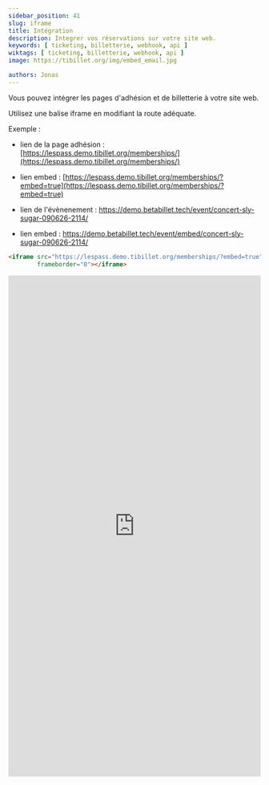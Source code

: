 ```yaml
---
sidebar_position: 41
slug: iframe
title: Intégration
description: Integrer vos réservations sur votre site web.
keywords: [ ticketing, billetterie, webhook, api ]
wiktags: [ ticketing, billetterie, webhook, api ]
image: https://tibillet.org/img/embed_email.jpg

authors: Jonas
---
```


Vous pouvez intégrer les pages d'adhésion et de billetterie à votre site web.

Utilisez une balise iframe en modifiant la route adéquate.

Exemple :

- lien de la page adhésion : [https://lespass.demo.tibillet.org/memberships/](https://lespass.demo.tibillet.org/memberships/)
- lien embed : [https://lespass.demo.tibillet.org/memberships/?embed=true](https://lespass.demo.tibillet.org/memberships/?embed=true)

- lien de l'évènenement : https://demo.betabillet.tech/event/concert-sly-sugar-090626-2114/
- lien embed : https://demo.betabillet.tech/event/embed/concert-sly-sugar-090626-2114/

```html title="iframe"
<iframe src="https://lespass.demo.tibillet.org/memberships/?embed=true" width="100%" height="1000px"
        frameborder="0"></iframe>
```

<iframe src="https://lespass.demo.tibillet.org/memberships/?embed=true" width="100%" height="1000px"
        frameborder="0"></iframe>

